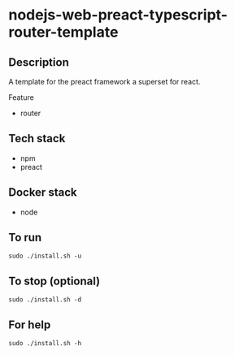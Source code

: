 # nodejs-web-preact-typescript-router-template

## Description
A template for the preact framework a superset for react.

Feature
- router

## Tech stack
- npm
- preact

## Docker stack
- node

## To run
`sudo ./install.sh -u`

## To stop (optional)
`sudo ./install.sh -d`

## For help
`sudo ./install.sh -h`
